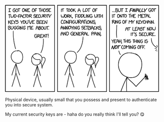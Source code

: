 <img src="/assets/security_key.png" />

Physical device, usually small that you possess and present to authenticate you into secure system. 

My current security keys are - haha do you really think I'll tell you? 😋